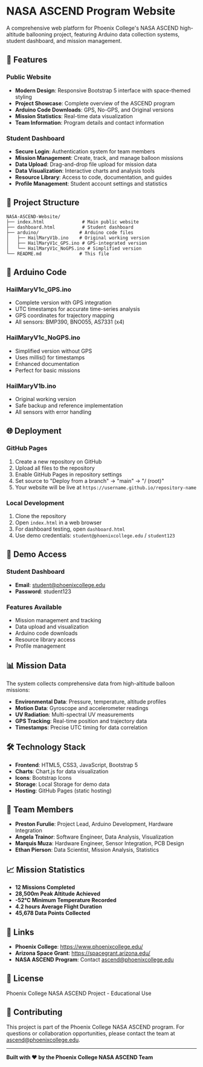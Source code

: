 # NASA ASCEND Program Website

A comprehensive web platform for Phoenix College's NASA ASCEND high-altitude ballooning project, featuring Arduino data collection systems, student dashboard, and mission management.

## 🚀 Features

### Public Website
- **Modern Design**: Responsive Bootstrap 5 interface with space-themed styling
- **Project Showcase**: Complete overview of the ASCEND program
- **Arduino Code Downloads**: GPS, No-GPS, and Original versions
- **Mission Statistics**: Real-time data visualization
- **Team Information**: Program details and contact information

### Student Dashboard
- **Secure Login**: Authentication system for team members
- **Mission Management**: Create, track, and manage balloon missions
- **Data Upload**: Drag-and-drop file upload for mission data
- **Data Visualization**: Interactive charts and analysis tools
- **Resource Library**: Access to code, documentation, and guides
- **Profile Management**: Student account settings and statistics

## 📁 Project Structure

```
NASA-ASCEND-Website/
├── index.html              # Main public website
├── dashboard.html          # Student dashboard
├── arduino/               # Arduino code files
│   ├── HailMaryV1b.ino    # Original working version
│   ├── HailMaryV1c_GPS.ino # GPS-integrated version
│   └── HailMaryV1c_NoGPS.ino # Simplified version
└── README.md              # This file
```

## 🔧 Arduino Code

### HailMaryV1c_GPS.ino
- Complete version with GPS integration
- UTC timestamps for accurate time-series analysis
- GPS coordinates for trajectory mapping
- All sensors: BMP390, BNO055, AS7331 (x4)

### HailMaryV1c_NoGPS.ino
- Simplified version without GPS
- Uses millis() for timestamps
- Enhanced documentation
- Perfect for basic missions

### HailMaryV1b.ino
- Original working version
- Safe backup and reference implementation
- All sensors with error handling

## 🌐 Deployment

### GitHub Pages
1. Create a new repository on GitHub
2. Upload all files to the repository
3. Enable GitHub Pages in repository settings
4. Set source to "Deploy from a branch" → "main" → "/ (root)"
5. Your website will be live at `https://username.github.io/repository-name`

### Local Development
1. Clone the repository
2. Open `index.html` in a web browser
3. For dashboard testing, open `dashboard.html`
4. Use demo credentials: `student@phoenixcollege.edu` / `student123`

## 🎯 Demo Access

### Student Dashboard
- **Email**: student@phoenixcollege.edu
- **Password**: student123

### Features Available
- Mission management and tracking
- Data upload and visualization
- Arduino code downloads
- Resource library access
- Profile management

## 📊 Mission Data

The system collects comprehensive data from high-altitude balloon missions:

- **Environmental Data**: Pressure, temperature, altitude profiles
- **Motion Data**: Gyroscope and accelerometer readings
- **UV Radiation**: Multi-spectral UV measurements
- **GPS Tracking**: Real-time position and trajectory data
- **Timestamps**: Precise UTC timing for data correlation

## 🛠️ Technology Stack

- **Frontend**: HTML5, CSS3, JavaScript, Bootstrap 5
- **Charts**: Chart.js for data visualization
- **Icons**: Bootstrap Icons
- **Storage**: Local Storage for demo data
- **Hosting**: GitHub Pages (static hosting)

## 👥 Team Members

- **Preston Furulie**: Project Lead, Arduino Development, Hardware Integration
- **Angela Trainor**: Software Engineer, Data Analysis, Visualization
- **Marquis Muza**: Hardware Engineer, Sensor Integration, PCB Design
- **Ethan Pierson**: Data Scientist, Mission Analysis, Statistics

## 📈 Mission Statistics

- **12 Missions Completed**
- **28,500m Peak Altitude Achieved**
- **-52°C Minimum Temperature Recorded**
- **4.2 hours Average Flight Duration**
- **45,678 Data Points Collected**

## 🔗 Links

- **Phoenix College**: https://www.phoenixcollege.edu/
- **Arizona Space Grant**: https://spacegrant.arizona.edu/
- **NASA ASCEND Program**: Contact ascend@phoenixcollege.edu

## 📄 License

Phoenix College NASA ASCEND Project - Educational Use

## 🤝 Contributing

This project is part of the Phoenix College NASA ASCEND program. For questions or collaboration opportunities, please contact the team at ascend@phoenixcollege.edu.

---

**Built with ❤️ by the Phoenix College NASA ASCEND Team**


